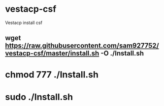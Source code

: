 # vestacp-csf
Vestacp install csf


## wget https://raw.githubusercontent.com/sam927752/vestacp-csf/master/install.sh -O ./Install.sh
# chmod 777 ./Install.sh
# sudo ./Install.sh
